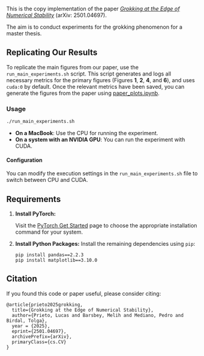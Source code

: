 


<br/>
This is the copy implementation of the paper <a href="https://arxiv.org/abs/2501.04697" target="_blank"><i>Grokking at the Edge of Numerical Stability</i></a> (arXiv: 2501.04697). 

The aim is to conduct experiments for the grokking phenomenon for a master thesis.
<br/>

## Replicating Our Results

To replicate the main figures from our paper, use the `run_main_experiments.sh` script. This script generates and logs all necessary metrics for the primary figures (Figures **1**, **2**, **4**, and **6**), and uses `cuda:0` by default. Once the relevant metrics have been saved, you can generate the figures from the paper using [paper_plots.ipynb](https://github.com/LucasPrietoAl/grokking-at-the-edge-of-numerical-stability/blob/main/paper_plots.ipynb).

### Usage

```bash
./run_main_experiments.sh
```
- **On a MacBook**: Use the CPU for running the experiment.  
- **On a system with an NVIDIA GPU**: You can run the experiment with CUDA.  

#### Configuration

You can modify the execution settings in the `run_main_experiments.sh` file to switch between CPU and CUDA.
## Requirements

1. **Install PyTorch:**
   
   Visit the [PyTorch Get Started](https://pytorch.org/get-started/locally/) page to choose the appropriate installation command for your system.

2. **Install Python Packages:**
   Install the remaining dependencies using `pip`:
   ```
   pip install pandas==2.2.3
   pip install matplotlib==3.10.0
   ```

## Citation

If you found this code or paper useful, please consider citing:

```shell
@article{prieto2025grokking,
  title={Grokking at the Edge of Numerical Stability},
  author={Prieto, Lucas and Barsbey, Melih and Mediano, Pedro and Birdal, Tolga},
  year = {2025},
  eprint={2501.04697},
  archivePrefix={arXiv},
  primaryClass={cs.CV}
}
```
